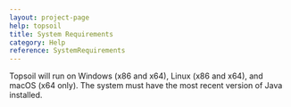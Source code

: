 ```yaml
---
layout: project-page
help: topsoil
title: System Requirements
category: Help
reference: SystemRequirements
---
```


Topsoil will run on Windows (x86 and x64), Linux (x86 and x64), and macOS (x64 only). The system must have the most recent version of Java installed.
